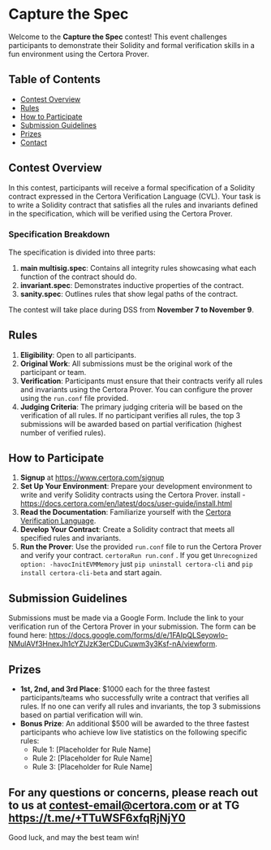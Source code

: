 # Capture the Spec

Welcome to the **Capture the Spec** contest! This event challenges participants to demonstrate their Solidity and formal verification skills in a fun environment using the Certora Prover.

## Table of Contents
- [Contest Overview](#contest-overview)
- [Rules](#rules)
- [How to Participate](#how-to-participate)
- [Submission Guidelines](#submission-guidelines)
- [Prizes](#prizes)
- [Contact](#contact)

## Contest Overview

In this contest, participants will receive a formal specification of a Solidity contract expressed in the Certora Verification Language (CVL). Your task is to write a Solidity contract that satisfies all the rules and invariants defined in the specification, which will be verified using the Certora Prover.

### Specification Breakdown
The specification is divided into three parts:
1. **main multisig.spec**: Contains all integrity rules showcasing what each function of the contract should do.
2. **invariant.spec**: Demonstrates inductive properties of the contract.
3. **sanity.spec**: Outlines rules that show legal paths of the contract.

The contest will take place during DSS from **November 7 to November 9**.

## Rules

1. **Eligibility**: Open to all participants.
2. **Original Work**: All submissions must be the original work of the participant or team.
3. **Verification**: Participants must ensure that their contracts verify all rules and invariants using the Certora Prover. You can configure the prover using the `run.conf` file provided.
4. **Judging Criteria**: The primary judging criteria will be based on the verification of all rules. If no participant verifies all rules, the top 3 submissions will be awarded based on partial verification (highest number of verified rules).

## How to Participate


1. **Signup** at https://www.certora.com/signup
2. **Set Up Your Environment**: Prepare your development environment to write and verify Solidity contracts using the Certora Prover.  install - https://docs.certora.com/en/latest/docs/user-guide/install.html
3. **Read the Documentation**: Familiarize yourself with the [Certora Verification Language](https://docs.certora.com/).
4. **Develop Your Contract**: Create a Solidity contract that meets all specified rules and invariants.
5. **Run the Prover**: Use the provided `run.conf` file to run the Certora Prover and verify your contract. `certoraRun run.conf` . If you get `Unrecognized option: -havocInitEVMMemory` just `pip uninstall certora-cli` and `pip install certora-cli-beta` and start again.

## Submission Guidelines

Submissions must be made via a Google Form. Include the link to your verification run of the Certora Prover in your submission. The form can be found here: https://docs.google.com/forms/d/e/1FAIpQLSeyowlo-NMulAVf3HnexJh1cYZIJzK3erCDuCuwm3y3Ksf-nA/viewform.

## Prizes

- **1st, 2nd, and 3rd Place**: $1000 each for the three fastest participants/teams who successfully write a contract that verifies all rules. If no one can verify all rules and invariants, the top 3 submissions based on partial verification will win.
- **Bonus Prize**: An additional $500 will be awarded to the three fastest participants who achieve low live statistics on the following specific rules:
  - Rule 1: [Placeholder for Rule Name]
  - Rule 2: [Placeholder for Rule Name]
  - Rule 3: [Placeholder for Rule Name]

For any questions or concerns, please reach out to us at [contest-email@certora.com](mailto:contest-email@certora.com) or at TG https://t.me/+TTuWSF6xfqRjNjY0
---

Good luck, and may the best team win!
